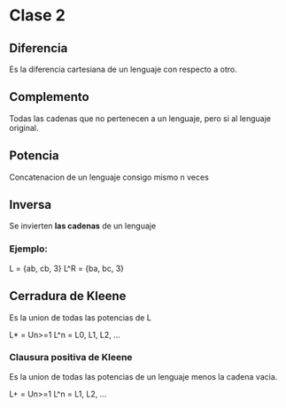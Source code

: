 # Clase 2

## Diferencia

Es la diferencia cartesiana de un lenguaje con respecto a otro.


## Complemento

Todas las cadenas que no pertenecen a un lenguaje, pero si al lenguaje original.

## Potencia

Concatenacion de un lenguaje consigo mismo n veces

## Inversa

Se invierten **las cadenas** de un lenguaje

### Ejemplo:

L = {ab, cb, 3}
L^R = {ba, bc, 3}

## Cerradura de Kleene

Es la union de todas las potencias de L

L* = Un>=1 L^n = L0, L1, L2, ...
### Clausura positiva de Kleene

Es la union de todas las potencias de un lenguaje menos la cadena vacia.

L+ = Un>=1 L^n = L1, L2, ...
